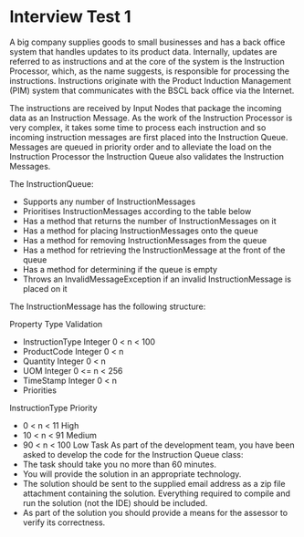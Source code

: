 Interview Test 1
==============

A big company supplies goods to small businesses and has a back office system that handles updates to its product data. Internally, updates are referred to as instructions and at the core of the system is the Instruction Processor, which, as the name suggests, is responsible for processing the instructions.
Instructions originate with the Product Induction Management (PIM) system that communicates with the BSCL back office via the Internet. 

The instructions are received by Input Nodes that package the incoming data as an Instruction Message. As the work of the Instruction Processor is very complex, it takes some time to process each instruction and so incoming instruction messages are first placed into the Instruction Queue. Messages are queued in priority order and to alleviate the load on the Instruction Processor the Instruction Queue also validates the Instruction Messages.


The InstructionQueue:
- Supports any number of InstructionMessages 
- Prioritises InstructionMessages according to the table below
- Has a method that returns the number of InstructionMessages on it
- Has a method for placing InstructionMessages onto the queue
- Has a method for removing InstructionMessages from the queue
- Has a method for retrieving the InstructionMessage at the front of the queue
- Has a method for determining if the queue is empty
- Throws an InvalidMessageException if an invalid InstructionMessage is placed on it

The InstructionMessage has the following structure:

Property	Type	Validation
- InstructionType	Integer	0 < n < 100
- ProductCode	Integer	0 < n
- Quantity	Integer	0 < n
- UOM	Integer	0 <= n < 256
- TimeStamp	Integer	0 < n
- Priorities

InstructionType	Priority
- 0 < n < 11	High
- 10 < n < 91	Medium
- 90 < n < 100	Low
Task
As part of the development team, you have been asked to develop the code for the Instruction Queue class:
-	The task should take you no more than 60 minutes.
-	You will provide the solution in an appropriate technology. 
-	The solution should be sent to the supplied email address as a zip file attachment containing the solution. Everything required to compile and run the solution (not the IDE) should be included. 
-	As part of the solution you should provide a means for the assessor to verify its correctness.
